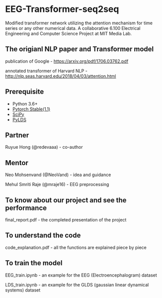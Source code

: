 # EEG-Transformer-seq2seq
Modified transformer network utilizing the attention mechanism for time series or any other numerical data. A collaborative 6.100 Electrical Engineering and Computer Science Project at MIT Media Lab.

## The origianl NLP paper and Transformer model
publication of Google - https://arxiv.org/pdf/1706.03762.pdf

annotated transformer of Harvard NLP - http://nlp.seas.harvard.edu/2018/04/03/attention.html

## Prerequisite

- Python 3.6+
- [Pytorch Stable(1.1)](https://pytorch.org)
- [SciPy](http://www.scipy.org/install.html)
- [PyLDS](https://github.com/mattjj/pylds)

## Partner
Ruyue Hong (@redevaaa) - co-author

## Mentor
Neo Mohsenvand (@NeoVand) - idea and guidance

Mehul Smriti Raje (@mraje16) - EEG preprocessing

## To know about our project and see the performance
final_report.pdf - the completed presentation of the project

## To understand the code
code_explanation.pdf - all the functions are explained piece by piece

## To train the model
EEG_train.ipynb - an example for the EEG (Electroencephalogram) dataset

LDS_train.ipynb - an example for the GLDS (gaussian linear dynamical systems) dataset


